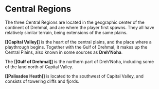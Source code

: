 # Central Regions

The three Central Regions are located in the geographic center of the continent of Drehmal, and are where the player first spawns. They all have relatively similar terrain, being extensions of the same plains.

**[[Capital Valley]]** is the heart of the central plains, and the place where a playthrough begins. Together with the Gulf of Drehmal, it makes up the Central Plains, also known in some sources as **Dreh'Noha**.

The **[[Gulf of Drehmal]]** is the northern part of Dreh'Noha, including some of the land north of Capital Valley.

**[[Palisades Heath]]** is located to the southwest of Capital Valley, and consists of towering cliffs and fjords.

